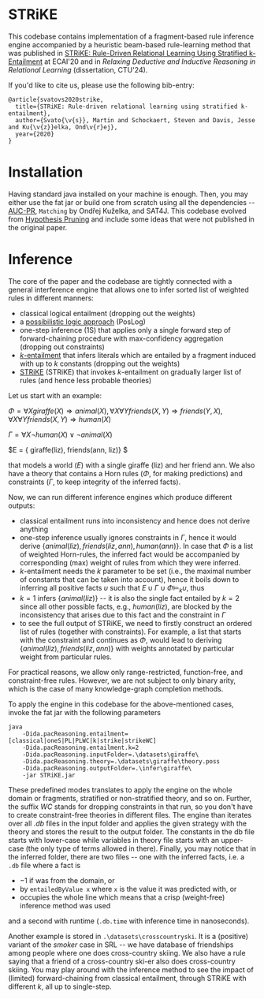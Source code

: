 # STRiKE
This codebase contains implementation of a fragment-based rule inference engine accompanied by a heuristic beam-based rule-learning 
method that was published in [STRiKE: Rule-Driven Relational Learning Using Stratified k-Entailment](https://orca.cardiff.ac.uk/id/eprint/130911/1/ECAI2020_STRiKE.pdf) at ECAI'20 
and in *Relaxing Deductive and Inductive Reasoning in Relational Learning* (dissertation, CTU'24). 

If you'd like to cite us, please use the following bib-entry:
```
@article{svatovs2020strike,
  title={STRiKE: Rule-driven relational learning using stratified k-entailment},
  author={Svato{\v{s}}, Martin and Schockaert, Steven and Davis, Jesse and Ku{\v{z}}elka, Ond\v{r}ej},
  year={2020}
}
```

Installation
============
Having standard java installed on your machine is enough. Then, you may either use the fat jar or build one from scratch using 
all the dependencies -- [AUC-PR](https://www.biostat.wisc.edu/~page/rocpr.pdf), `Matching` by Ondřej Kuželka, and SAT4J. This 
codebase evolved from [Hypothesis Pruning](https://github.com/martinsvat/Pruning-Hypotheses) and include some ideas that were 
not published in the original paper.

Inference
=========
The core of the paper and the codebase are tightly connected with a general interference engine that allows one to infer 
sorted list of weighted rules in different manners:
- classical logical entailment (dropping out the weights)
- a [possibilistic logic approach](https://arxiv.org/pdf/1705.07095.pdf) (PosLog)
- one-step inference (1S) that applies only a single forward step of forward-chaining procedure with max-confidency aggregation (dropping out constraints)
- [*k*-entailment](https://arxiv.org/abs/1803.05768) that infers literals which are entailed by a fragment induced with up to $k$ constants (dropping out the weights)
- [STRiKE](https://orca.cardiff.ac.uk/id/eprint/130911/1/ECAI2020_STRiKE.pdf) (STRiKE) that invokes *k*-entailment on gradually larger list of rules (and hence less probable theories)

Let us start with an example:

$\Phi = { \forall X giraffe(X) \Rightarrow animal(X), \forall X \forall Y  friends(X,Y) \Rightarrow friends(Y,X), \forall X \forall Y  friends(X,Y) \Rightarrow human(X) }$

$\Gamma = { \forall X \lnot human(X) \lor \lnot animal(X) }$

$E = { giraffe(liz), friends(ann, liz)} $

that models a world ($E$) with a single giraffe (liz) and her friend ann. We also have a theory that contains a Horn rules 
($\Phi$, for making predictions) and constraints ($\Gamma$, to keep integrity of the inferred facts).

Now, we can run different inference engines which produce different outputs:
- classical entailment runs into inconsistency and hence does not derive anything
- one-step inference usually ignores constraints in $\Gamma$, hence it would derive $\{animal(liz), friends(liz, ann), human(ann) \}$. In case that $\Phi$ is a list of weighted Horn-rules, the inferred fact would be accompanied by corresponding (max) weight of rules from which they were inferred.
- *k*-entailment needs the $k$ parameter to be set (i.e., the maximal number of constants that can be taken into account), hence it boils down to inferring all positive facts $\upsilon$ such that $E \cup \Gamma \cup \Phi \models_k \upsilon$, thus
- $k=1$ infers $\{animal(liz)\}$ -- it is also the single fact entailed by $k=2$ since all other possible facts, e.g., $human(liz)$, are blocked by the inconsistency that arises due to this fact and the constraint in $\Gamma$
- to see the full output of STRiKE, we need to firstly construct an ordered list of rules (together with constraints). For example, a list that starts with the constraint and continues as $\Phi$, would lead to deriving $\{animal(liz), friends(liz, ann)\}$ with weights annotated by particular weight from particular rules.   

For practical reasons, we allow only range-restricted, function-free, and constraint-free rules. However, we are not subject to only binary arity, which is the case of many knowledge-graph completion methods.

To apply the engine in this codebase for the above-mentioned cases, invoke the fat jar with the following parameters
```
java
    -Dida.pacReasoning.entailment=[classical|oneS|PL|PLWC|k|strike|strikeWC]
    -Dida.pacReasoning.entailment.k=2
    -Dida.pacReasoning.inputFolder=.\datasets\giraffe\
    -Dida.pacReasoning.theory=.\datasets\giraffe\theory.poss
    -Dida.pacReasoning.outputFolder=.\infer\giraffe\
    -jar STRiKE.jar
```
These predefined modes translates to apply the engine on the whole domain or fragments, stratified or non-stratified theory, and so on. 
Further, the suffix *WC* stands for dropping constraints in that run, so you don't have to create constraint-free theories in different files.
The engine than iterates over all *.db* files in the input folder and applies the given strategy with the theory and stores 
the result to the output folder. The constants in the db file starts with lower-case while variables in theory file starts with an 
upper-case (the only type of terms allowed in there). Finally, you may notice that in the inferred folder, there are two files 
-- one with the inferred facts, i.e. a `.db` file where a fact is
- $-1$ if was from the domain, or
- by `entailedByValue x` where `x` is the value it was predicted with, or
- occupies the whole line which means that a crisp (weight-free) inference method was used

and a second with runtime (`.db.time` with inference time in nanoseconds).

Another example is stored in `.\datasets\crosscountryski`. It is a (positive) variant of the *smoker* case in SRL -- we have database of 
friendships among people where one does cross-country skiing. We also have a rule saying that a friend of a cross-country ski-er 
also does cross-country skiing. You may play around with the inference method to see the impact of (limited) forward-chaining 
from classical entailment, through STRiKE with different $k$, all up to single-step. 
